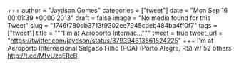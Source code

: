 
+++
author = "Jaydson Gomes"
categories = ["tweet"]
date = "Mon Sep 16 00:01:39 +0000 2013"
draft = false
image = "No media found for this Tweet"
slug = "1746f780db3713f9302ee7945cdeb484ba4ff0f7"
tags = ["tweet"]
title = """I'm at Aeroporto Internac..."""
tweet = true
tweet_url = "https://twitter.com/jaydson/status/379394613561524225"
+++
I'm at Aeroporto Internacional Salgado Filho (POA) (Porto Alegre, RS) w/ 52 others http://t.co/MfvUzqERcB
